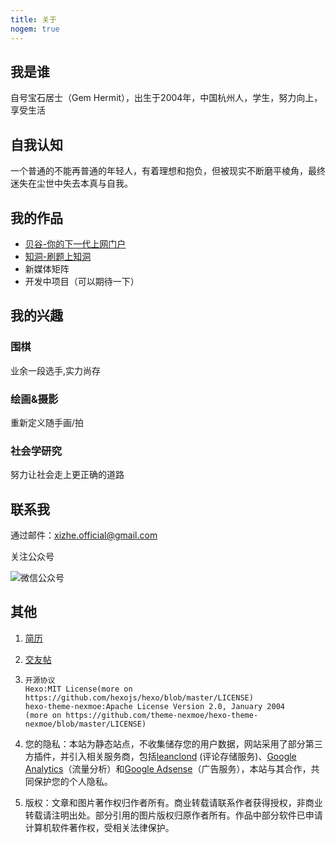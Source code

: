 ```yaml
---
title: 关于
nogem: true
---
```





## 我是谁

自号宝石居士（Gem Hermit），出生于2004年，中国杭州人，学生，努力向上，享受生活

## 自我认知

一个普通的不能再普通的年轻人，有着理想和抱负，但被现实不断磨平棱角，最终迷失在尘世中失去本真与自我。

## 我的作品

- [贝谷-你的下一代上网门户](https://bago.top)
- [知洞-刷题上知洞](intellici.bago.top)
- 新媒体矩阵
- 开发中项目（可以期待一下）

## 我的兴趣

### 围棋

业余一段选手,实力尚存

### 绘画&摄影

重新定义随手画/拍

### 社会学研究

努力让社会走上更正确的道路

## 联系我

通过邮件：xizhe.official@gmail.com

关注公众号

![微信公众号](https://devbago.oss-cn-hangzhou.aliyuncs.com/img/gem/wx-gem.png)

## 其他

1. [简历](/cv.html)

2. [交友帖](/blinddate.html)

3.  ```
    开源协议
    Hexo:MIT License(more on https://github.com/hexojs/hexo/blob/master/LICENSE)
    hexo-theme-nexmoe:Apache License Version 2.0, January 2004
    (more on https://github.com/theme-nexmoe/hexo-theme-nexmoe/blob/master/LICENSE)     
    ```
    
4. 您的隐私：本站为静态站点，不收集储存您的用户数据，网站采用了部分第三方插件，并引入相关服务商，包括[leanclond](https://www.leancloud.cn/) (评论存储服务)、[Google Analytics](https://analytics.google.com/)（流量分析）和[Google Adsense](https://www.google.com/adsense)（广告服务），本站与其合作，共同保护您的个人隐私。

5. 版权：文章和图片著作权归作者所有。商业转载请联系作者获得授权，非商业转载请注明出处。部分引用的图片版权归原作者所有。作品中部分软件已申请计算机软件著作权，受相关法律保护。